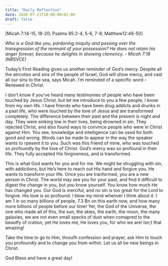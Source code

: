 ```yaml
---
title: "Daily Reflection"
date: 2020-07-21T10:00:00+01:00
draft: false
---
```


[Micah 7:14-15, 18-20; Psalms 85:2-4, 5-6, 7-8; Matthew12:46-50]

_Who is a God like you, pardoning iniquity and passing over the transgression of the remnant of your possession? He does not retain his anger forever, because he delights in showing clemency. - Micah 7:18 (NRSVCE)_

Today’s First Reading gives us another reminder of God’s mercy. Despite all the atrcoties and sins of the people of Israel, God will show mercy, and cast all our sins to the sea, says Micah. I’m reminded of a specific word - Renewed in Christ.

I don’t know if you've heard many testimonies of people who have been touched by Jesus Christ, but let me introduce to you a few people, I know from my own life. I have friends who have been drug addicts and drunks in a past life, who were touched by the love of Jesus and are transformed completely. The difference between their past and the present is night and day. They were sinking low in their lives, being drowned in sin. They rejected Christ, and also found ways to convince people who were in Christ against Him. You see, knowledge and intelligence can be used for both good and wrong. Words can be made to appear in the way the speaker wants to rpesent it to you. Such was this friend of mine, who was touched so profoundly by the love of Christ. God’s mercy was so profound in their life. They fully accepted His forgiveness, and is transformed.

This is what God wants for you and for me. We might be struggling with sin, with addictions, but He’s here to reach out His hand and forgive you. He wants to transform your life. Once you are tranformed, you are a new person in Christ. The world may see you for your past, and find it difficult to digest the change in you, but you know yourself. You know how much He has changed you. Our God is merciful, and no sin is too great for the Lord to forgive. His love is so profound. I blow my mind whenver I think about it. I am 1 in so many billions of people, 7.3 Bn on this earth now, and how many more billions of people before our time! Yet, the God of the Universe, the one who made all of this, the sun, the skies, the earth, the moon, the many galaxies, we are not even small specks of dust when comapred to the beautfy of cration, yet He loves me, He loves you, for who we are! Isn;t that amazing!

Take the time to go to Him, throufh confession and prayer, ask Him to touch you profoundly and to change you from within. Let us all be new beings in Christ.  

God Bless and have a great day!